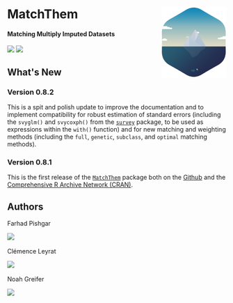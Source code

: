 # MatchThem <img src="man/figure/logo.png" align="right" width="150" />

<!-- badges: start -->
#### Matching Multiply Imputed Datasets
<!-- badges: end -->

[![](https://img.shields.io/badge/CRAN%20version-0.8.1-orange.svg?color=informational&style=for-the-badge)](https://cran.r-project.org/package=MatchThem)
[![](https://img.shields.io/badge/github%20version-0.8.2-orange.svg?color=informational&style=for-the-badge)](https://github.com/FarhadPishgar/MatchThem)

## What's New

### Version 0.8.2

This is a spit and polish update to improve the documentation and to implement compatibility for robust estimation of standard errors (including the `svyglm()` and `svycoxph()` from the [`survey`](https://cran.r-project.org/package=survet) package, to be used as expressions within the `with()` function) and for new matching and weighting methods (including the `full`, `genetic`, `subclass`, and `optimal` matching methods).

### Version 0.8.1

This is the first release of the [`MatchThem`](https://cran.r-project.org/package=MatchThem) package both on the [Github](https://github.com/FarhadPishgar/MatchThem) and the [Comprehensive R Archive Network (CRAN)](https://cran.r-project.org/package=MatchThem).

## Authors
Farhad Pishgar

[![](https://img.shields.io/twitter/follow/FarhadPishgar.svg?color=informational&style=for-the-badge)](https://twitter.com/FarhadPishgar)

Clémence Leyrat

[![](https://img.shields.io/twitter/follow/LeyClem.svg?color=informational&style=for-the-badge)](https://twitter.com/LeyClem)

Noah Greifer

[![](https://img.shields.io/github/followers/ngreifer.svg?style=for-the-badge&color=informational&label=follow%20@NGreifer)](https://github.com/ngreifer)
